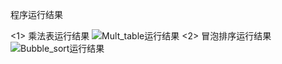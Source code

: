 程序运行结果

<1> 乘法表运行结果
    ![Mult_table运行结果](https://user-images.githubusercontent.com/106717015/172279067-cea38a8a-7019-46e8-af85-f9f17e789457.png)
<2> 冒泡排序运行结果
![Bubble_sort运行结果](https://user-images.githubusercontent.com/106717015/172279175-17dff190-72ee-48ec-8654-6f4a2d60efdc.png)
